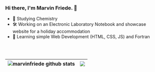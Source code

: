 ### Hi there, I'm Marvin Friede. 👋

- :test_tube: Studying Chemistry
- :hammer_and_wrench: Working on an Electronic Laboratory Notebook and showcase website for a holiday accommodation
- 🌱 Learning simple Web Development (HTML, CSS, JS) and Fortran

<br>
<br>

| <img align="center" src="https://github-readme-stats-marvinfriede.vercel.app/api?username=marvinfriede&show_icons=true&hide=stars&hide_border=true&count_private=true" alt="marvinfriede github stats" /> | <img align="center" src="https://github-readme-stats-marvinfriede.vercel.app/api/top-langs/?username=marvinfriede&layout=compact&hide_border=true&hide=jupyter%20notebook&langs_count=6" /> |
| ------------- | ------------- |
